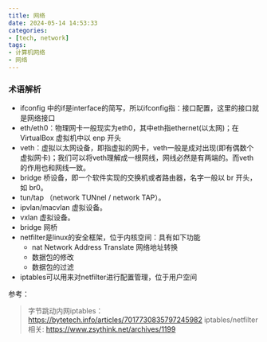 ```yaml
---
title: 网络
date: 2024-05-14 14:53:33
categories: 
- [tech, network]
tags:
- 计算机网络
- 网络
---
```


### 术语解析
- ifconfig 中的if是interface的简写，所以ifconfig指：接口配置，这里的接口就是网络接口
- eth/eth0：物理网卡一般现实为eth0，其中eth指ethernet(以太网)；在 VirtualBox 虚拟机中以 enp 开头
- veth：虚拟以太网设备，即指虚拟的网卡，veth一般是成对出现(即有偶数个虚拟网卡)；我们可以将veth理解成一根网线，网线必然是有两端的。而veth的作用也和网线一致。
- bridge 桥设备，即一个软件实现的交换机或者路由器，名字一般以 br 开头，如 br0。
- tun/tap （network TUNnel / network TAP）。
- ipvlan/macvlan 虚拟设备。
- vxlan 虚拟设备。
- bridge 网桥
- netfilter是linux的安全框架，位于内核空间：具有如下功能
  - nat Network Address Translate 网络地址转换
  - 数据包的修改
  - 数据包的过滤
- iptables可以用来对netfilter进行配置管理，位于用户空间





参考：
> 字节跳动内网iptables：https://bytetech.info/articles/7017730835797245982
> iptables/netfilter相关: https://www.zsythink.net/archives/1199